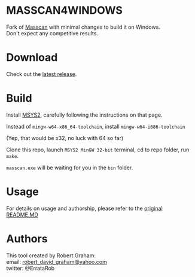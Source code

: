 
# MASSCAN4WINDOWS

Fork of [Masscan](https://github.com/robertdavidgraham/masscan) with minimal changes to build it on Windows.  
Don't expect any competitive results.  

# Download

Check out the [latest release](https://github.com/7koni/masscan4windows/releases/latest).

# Build

Install [MSYS2](https://www.msys2.org/), carefully following the instructions on that page.  

Instead of `mingw-w64-x86_64-toolchain`, install `mingw-w64-i686-toolchain`  

(Yep, that would be x32, no luck with 64 so far)  

Clone this repo, launch `MSYS2 MinGW 32-bit` terminal, cd to repo folder, run `make`.  

`masscan.exe` will be waiting for you in the `bin` folder.  

# Usage

For details on usage and authorship, please refer to the [original README.MD](https://github.com/robertdavidgraham/masscan/blob/master/README.md)

# Authors

This tool created by Robert Graham:  
email: robert_david_graham@yahoo.com  
twitter: @ErrataRob  
